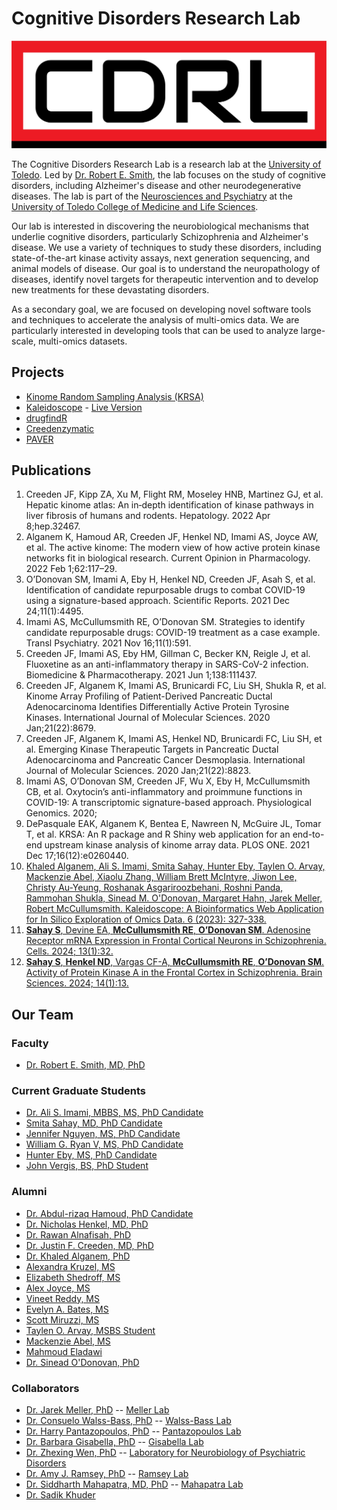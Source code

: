 # Cognitive Disorders Research Lab

![CDRL Logo with CDRL in Yellow written on a blue background](./cdrl-logo-red.jpg)

The Cognitive Disorders Research Lab is a research lab at the
[University of Toledo](https://utoledo.edu). Led by
[Dr. Robert E. Smith](https://www.utoledo.edu/med/depts/neurosciences/smith.html),
the lab focuses on the study of cognitive disorders, including Alzheimer's disease
and other neurodegenerative diseases. The lab is part of the
[Neurosciences and Psychiatry](https://www.utoledo.edu/med/depts/neurosciences/)
at the [University of Toledo College of Medicine and Life Sciences](https://www.utoledo.edu/med/).

Our lab is interested in discovering the neurobiological mechanisms that underlie
cognitive disorders, particularly Schizophrenia and Alzheimer's disease. We use
a variety of techniques to study these disorders, including state-of-the-art
kinase activity assays, next generation sequencing, and animal models of disease.
Our goal is to understand the neuropathology of diseases, identify novel targets
for therapeutic intervention and to develop new treatments for these devastating
disorders.

As a secondary goal, we are focused on developing novel software tools and
techniques to accelerate the analysis of multi-omics data. We are particularly interested
in developing tools that can be used to analyze large-scale, multi-omics datasets.

## Projects

- [Kinome Random Sampling Analysis (KRSA)](https://github.com/CogDisResLab/KRSA)
- [Kaleidoscope](https:://github.com/CogDisResLab/Kaleidoscope) - [Live Version](https://cdrl.shinyapps.io/kaleidoscope/)
- [drugfindR](https://github.com/CogDisResLab/drugfindR)
- [Creedenzymatic](https://github.com/CogDisResLab/creedenzymatic)
- [PAVER](https://github.com/CogDisResLab/PAVER)

## Publications

1. Creeden JF, Kipp ZA, Xu M, Flight RM, Moseley HNB, Martinez GJ, et al.
Hepatic kinome atlas: An in‐depth identification of kinase pathways in liver
fibrosis of humans and rodents. Hepatology. 2022 Apr 8;hep.32467.
2. Alganem K, Hamoud AR, Creeden JF, Henkel ND, Imami AS, Joyce AW, et al.
The active kinome: The modern view of how active protein kinase networks fit
in biological research. Current Opinion in Pharmacology. 2022 Feb 1;62:117–29.
3. O’Donovan SM, Imami A, Eby H, Henkel ND, Creeden JF, Asah S, et al.
Identification of candidate repurposable drugs to combat COVID-19 using a
signature-based approach. Scientific Reports. 2021 Dec 24;11(1):4495.
4. Imami AS, McCullumsmith RE, O’Donovan SM. Strategies to identify candidate
repurposable drugs: COVID-19 treatment as a case example. Transl Psychiatry.
2021 Nov 16;11(1):591.
5. Creeden JF, Imami AS, Eby HM, Gillman C, Becker KN, Reigle J, et al.
Fluoxetine as an anti-inflammatory therapy in SARS-CoV-2 infection.
Biomedicine & Pharmacotherapy. 2021 Jun 1;138:111437.
6. Creeden JF, Alganem K, Imami AS, Brunicardi FC, Liu SH, Shukla R, et al.
Kinome Array Profiling of Patient-Derived Pancreatic Ductal Adenocarcinoma
Identifies Differentially Active Protein Tyrosine Kinases. International
Journal of Molecular Sciences. 2020 Jan;21(22):8679.
7. Creeden JF, Alganem K, Imami AS, Henkel ND, Brunicardi FC, Liu SH, et al.
Emerging Kinase Therapeutic Targets in Pancreatic Ductal Adenocarcinoma and
Pancreatic Cancer Desmoplasia. International Journal of Molecular Sciences.
2020 Jan;21(22):8823.
8. Imami AS, O’Donovan SM, Creeden JF, Wu X, Eby H, McCullumsmith CB, et al.
Oxytocin’s anti-inflammatory and proimmune functions in COVID-19: A
transcriptomic signature-based approach. Physiological Genomics. 2020;
9. DePasquale EAK, Alganem K, Bentea E, Nawreen N, McGuire JL, Tomar T, et al.
KRSA: An R package and R Shiny web application for an end-to-end upstream
kinase analysis of kinome array data. PLOS ONE. 2021 Dec 17;16(12):e0260440.
10. [Khaled Alganem, Ali S. Imami, Smita Sahay, Hunter Eby, Taylen O. Arvay, Mackenzie Abel, Xiaolu Zhang, William Brett McIntyre, Jiwon Lee, Christy Au-Yeung, Roshanak Asgariroozbehani, Roshni Panda, Rammohan Shukla, Sinead M. O'Donovan, Margaret Hahn, Jarek Meller, Robert McCullumsmith. Kaleidoscope: A Bioinformatics Web Application for In Silico Exploration of Omics Data. 6 (2023): 327-338.](https://doi.org/10.26502/jbsb.5107068)
11. [**Sahay S**, Devine EA, **McCullumsmith RE**, **O’Donovan SM**. Adenosine Receptor mRNA Expression in Frontal Cortical Neurons in Schizophrenia. Cells. 2024; 13(1):32.](https://doi.org/10.3390/cells13010032)
12. [**Sahay S**, **Henkel ND**, Vargas CF-A, **McCullumsmith RE**, **O’Donovan SM**. Activity of Protein Kinase A in the Frontal Cortex in Schizophrenia. Brain Sciences. 2024; 14(1):13.](https://doi.org/10.3390/brainsci14010013)

## Our Team

### Faculty

- [Dr. Robert E. Smith, MD, PhD](https://www.utoledo.edu/med/depts/neurosciences/smith.html)

### Current Graduate Students

- [Dr. Ali S. Imami, MBBS, MS, PhD Candidate](https://orcid.org/0000-0003-3684-3539)
- [Smita Sahay, MD, PhD Candidate](https://orcid.org/0009-0003-4377-8963)
- [Jennifer Nguyen, MS, PhD Candidate](https://orcid.org/0009-0008-8708-0117)
- [William G. Ryan V, MS, PhD Candidate](https://orcid.org/0000-0003-4868-4002)
- [Hunter Eby, MS, PhD Candidate](https://orcid.org/0000-0002-9029-9768)
- [John Vergis, BS, PhD Student](https://orcid.org/0009-0006-0864-3264)

<!-- vale proselint.GenderBias = NO-->
### Alumni
<!-- vale proselint.GenderBias = YES-->

- [Dr. Abdul-rizaq Hamoud, PhD Candidate](https://orcid.org/0000-0003-3234-7669)
- [Dr. Nicholas Henkel, MD, PhD](https://orcid.org/0000-0003-4312-6124)
- [Dr. Rawan Alnafisah, PhD](https://orcid.org/0000-0000-0000-0000)
- [Dr. Justin F. Creeden, MD, PhD](https://orcid.org/0000-0003-3123-8401)
- [Dr. Khaled Alganem, PhD](https://orcid.org/0000-0002-7368-5763)
- [Alexandra Kruzel, MS](https://orcid.org/0009-0003-9778-8884)
- [Elizabeth Shedroff, MS](https://orcid.org/0000-0001-7056-2621)
- [Alex Joyce, MS](https://orcid.org/0000-0003-0303-2481)
- [Vineet Reddy, MS](https://orcid.org/0000-0000-0000-0000)
- [Evelyn A. Bates, MS](https://orcid.org/0000-0002-4157-2481)
- [Scott Miruzzi, MS](https://orcid.org/0000-0001-9768-1436)
- [Taylen O. Arvay, MSBS Student](https://orcid.org/0009-0008-7204-7226)
- [Mackenzie Abel, MS](https://orcid.org/0000-0000-0000-0000)
- [Mahmoud Eladawi](https://orcid.org/0000-0003-1383-834X)
- [Dr. Sinead O'Donovan, PhD](https://www.utoledo.edu/med/depts/neurosciences/odonovan.html)

### Collaborators

- [Dr. Jarek Meller, PhD](https://www.cincinnatichildrens.org/bio/m/jarek-meller) -- [Meller Lab](https://www.cincinnatichildrens.org/research/divisions/b/bmi/labs/meller)
- [Dr. Consuelo Walss-Bass, PhD](https://med.uth.edu/psychiatry/2022/11/11/consuelo-walss-bass-phd/) -- [Walss-Bass Lab](https://med.uth.edu/psychiatry/consuelo-walss-bass-phd/)
- [Dr. Harry Pantazopoulos, PhD](https://www.umc.edu/som/Departments%20and%20Offices/SOM%20Departments/Psychiatry-and-Human-Behavior/Faculty/Faculty%20Profiles/Harry-Pantazopoulos.html) -- [Pantazopoulos Lab](https://www.umc.edu/som/Departments%20and%20Offices/SOM%20Departments/Psychiatry-and-Human-Behavior/Faculty/Faculty%20Profiles/Harry-Pantazopoulos.html)
- [Dr. Barbara Gisabella, PhD](https://www.umc.edu/som/Departments%20and%20Offices/SOM%20Departments/Psychiatry-and-Human-Behavior/Faculty/Faculty%20Profiles/Barbara-Gisabella.html) -- [Gisabella Lab](https://www.umc.edu/som/Departments%20and%20Offices/SOM%20Departments/Psychiatry-and-Human-Behavior/Faculty/Faculty%20Profiles/Barbara-Gisabella.html)
- [Dr. Zhexing Wen, PhD](https://med.emory.edu/directory/profile/?u=ZWEN3) -- [Laboratory for Neurobiology of Psychiatric Disorders](https://med.emory.edu/departments/psychiatry/research/laboratories/wen/index.html)
- [Dr. Amy J. Ramsey, PhD](https://pharmtox.utoronto.ca/faculty/amy-j-ramsey/) -- [Ramsey Lab](https://pharmtox.utoronto.ca/research/amy-j-ramsey/)
- [Dr. Siddharth Mahapatra, MD, PhD](https://www.unmc.edu/pediatrics/divisions/critical-care/faculty/mahapatra.html) -- [Mahapatra Lab](https://www.unmc.edu/pediatrics/divisions/critical-care/mahapatralab.html)
- [Dr. Sadik Khuder](https://www.utoledo.edu/med/depts/medicine/khuder/khuder.html)
